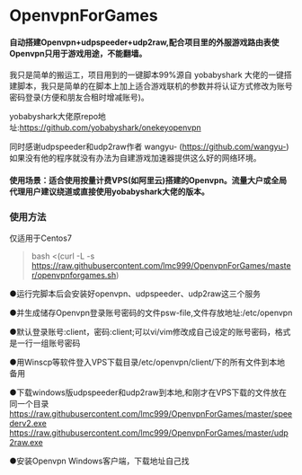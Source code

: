 # OpenvpnForGames
#### 自动搭建Openvpn+udpspeeder+udp2raw,配合项目里的外服游戏路由表使Openvpn只用于游戏用途，不能翻墙。
我只是简单的搬运工，项目用到的一键脚本99%源自 yobabyshark 大佬的一键搭建脚本，我只是简单的在脚本上加上适合游戏联机的参数并将认证方式修改为账号密码登录(方便和朋友合租时增减账号)。

yobabyshark大佬原repo地址:https://github.com/yobabyshark/onekeyopenvpn

同时感谢udpspeeder和udp2raw作者 wangyu- (https://github.com/wangyu-) 如果没有他的程序就没有办法为自建游戏加速器提供这么好的网络环境。

#### 使用场景：适合使用按量计费VPS(如阿里云)搭建的Openvpn。流量大户或全局代理用户建议绕道或直接使用yobabyshark大佬的版本。

### 使用方法
仅适用于Centos7

> bash <(curl -L -s https://raw.githubusercontent.com/lmc999/OpenvpnForGames/master/openvpnforgames.sh)

●运行完脚本后会安装好openvpn、udpspeeder、udp2raw这三个服务

●并生成储存Openvpn登录账号密码的文件psw-file,文件存放地址:/etc/openvpn

●默认登录账号:client，密码:client;可以vi/vim修改成自己设定的账号密码，格式是一行一组账号密码

●用Winscp等软件登入VPS下载目录/etc/openvpn/client/下的所有文件到本地备用

●下载windows版udpspeeder和udp2raw到本地,和刚才在VPS下载的文件放在同一个目录
https://raw.githubusercontent.com/lmc999/OpenvpnForGames/master/speederv2.exe
https://raw.githubusercontent.com/lmc999/OpenvpnForGames/master/udp2raw.exe

●安装Openvpn Windows客户端，下载地址自己找
